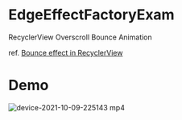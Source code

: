 # EdgeEffectFactoryExam
RecyclerView Overscroll Bounce Animation

ref. [Bounce effect in RecyclerView](https://medium.com/mindorks/bounce-effect-in-recyclerview-6463a7f81e5)

# Demo
![device-2021-10-09-225143 mp4](https://user-images.githubusercontent.com/48344355/136660623-36940c1e-4e8c-43b6-878f-ed5b32ad8268.gif)
